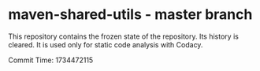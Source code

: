# maven-shared-utils - master branch

This repository contains the frozen state of the repository.
Its history is cleared. It is used only for static code
analysis with Codacy.

Commit Time: 1734472115